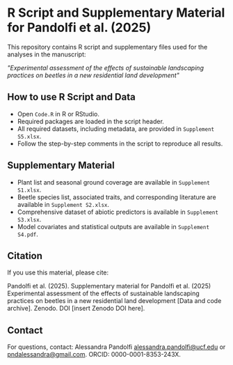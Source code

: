 #  R Script and Supplementary Material for Pandolfi et al. (2025)

This repository contains R script and supplementary files used for the analyses in the manuscript:

*"Experimental assessment of the effects of sustainable landscaping practices on beetles in a new residential land development"*

## How to use R Script and Data

- Open `Code.R` in R or RStudio.
- Required packages are loaded in the script header.
- All required datasets, including metadata, are provided in `Supplement S5.xlsx`.
- Follow the step-by-step comments in the script to reproduce all results.
  
## Supplementary Material

- Plant list and seasonal ground coverage are available in `Supplement S1.xlsx`.
- Beetle species list, associated traits, and corresponding literature are available in `Supplement S2.xlsx`.
- Comprehensive dataset of abiotic predictors is available in `Supplement S3.xlsx`.
- Model covariates and statistical outputs are available in `Supplement S4.pdf`.

## Citation

If you use this material, please cite:

Pandolfi et al. (2025). Supplementary material for Pandolfi et al. (2025) Experimental assessment of the effects of sustainable landscaping practices on beetles in a new residential land development [Data and code archive]. Zenodo. DOI [insert Zenodo DOI here].

## Contact

For questions, contact: Alessandra Pandolfi alessandra.pandolfi@ucf.edu or pndalessandra@gmail.com. ORCID: 0000-0001-8353-243X.
